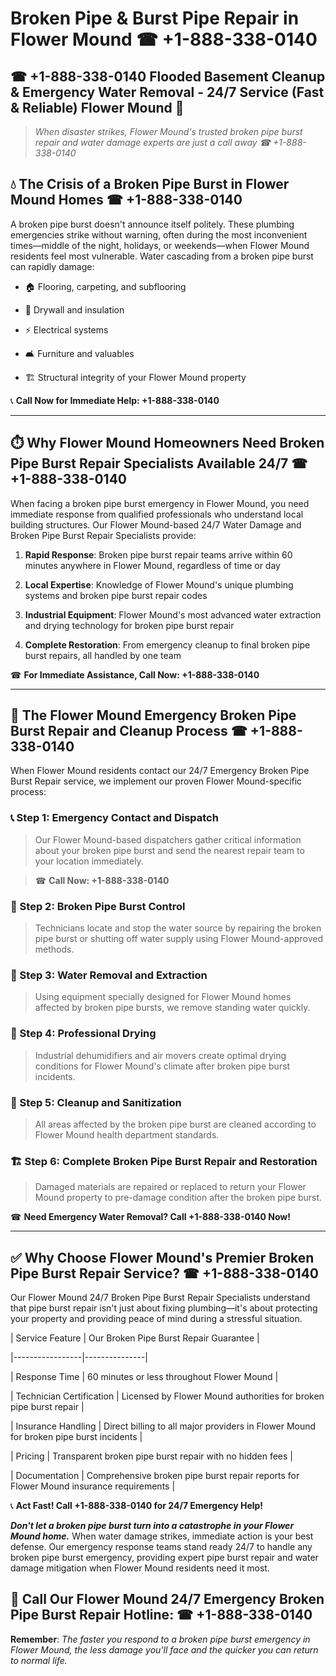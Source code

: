 # Broken Pipe & Burst Pipe Repair in Flower Mound ☎ +1-888-338-0140  
## ☎ +1-888-338-0140 Flooded Basement Cleanup & Emergency Water Removal - 24/7 Service (Fast & Reliable) Flower Mound 🚨  

> *When disaster strikes, Flower Mound's trusted broken pipe burst repair and water damage experts are just a call away ☎ +1-888-338-0140*  

## 💧 The Crisis of a Broken Pipe Burst in Flower Mound Homes ☎ +1-888-338-0140  

A broken pipe burst doesn't announce itself politely. These plumbing emergencies strike without warning, often during the most inconvenient times—middle of the night, holidays, or weekends—when Flower Mound residents feel most vulnerable. Water cascading from a broken pipe burst can rapidly damage:  

* 🏠 Flooring, carpeting, and subflooring  
* 🧱 Drywall and insulation  
* ⚡ Electrical systems  
* 🛋️ Furniture and valuables  
* 🏗️ Structural integrity of your Flower Mound property  

📞 **Call Now for Immediate Help: +1-888-338-0140**  

---  

## ⏱️ Why Flower Mound Homeowners Need Broken Pipe Burst Repair Specialists Available 24/7 ☎ +1-888-338-0140  

When facing a broken pipe burst emergency in Flower Mound, you need immediate response from qualified professionals who understand local building structures. Our Flower Mound-based 24/7 Water Damage and Broken Pipe Burst Repair Specialists provide:  

1. **Rapid Response**: Broken pipe burst repair teams arrive within 60 minutes anywhere in Flower Mound, regardless of time or day  
2. **Local Expertise**: Knowledge of Flower Mound's unique plumbing systems and broken pipe burst repair codes  
3. **Industrial Equipment**: Flower Mound's most advanced water extraction and drying technology for broken pipe burst repair  
4. **Complete Restoration**: From emergency cleanup to final broken pipe burst repairs, all handled by one team  

☎ **For Immediate Assistance, Call Now: +1-888-338-0140**  

---  

## 🔧 The Flower Mound Emergency Broken Pipe Burst Repair and Cleanup Process ☎ +1-888-338-0140  

When Flower Mound residents contact our 24/7 Emergency Broken Pipe Burst Repair service, we implement our proven Flower Mound-specific process:  

### 📞 Step 1: Emergency Contact and Dispatch  
> Our Flower Mound-based dispatchers gather critical information about your broken pipe burst and send the nearest repair team to your location immediately.  
> ☎ **Call Now: +1-888-338-0140**  

### 🚿 Step 2: Broken Pipe Burst Control  
> Technicians locate and stop the water source by repairing the broken pipe burst or shutting off water supply using Flower Mound-approved methods.  

### 🌊 Step 3: Water Removal and Extraction  
> Using equipment specially designed for Flower Mound homes affected by broken pipe bursts, we remove standing water quickly.  

### 💨 Step 4: Professional Drying  
> Industrial dehumidifiers and air movers create optimal drying conditions for Flower Mound's climate after broken pipe burst incidents.  

### 🧼 Step 5: Cleanup and Sanitization  
> All areas affected by the broken pipe burst are cleaned according to Flower Mound health department standards.  

### 🏗️ Step 6: Complete Broken Pipe Burst Repair and Restoration  
> Damaged materials are repaired or replaced to return your Flower Mound property to pre-damage condition after the broken pipe burst.  

☎ **Need Emergency Water Removal? Call +1-888-338-0140 Now!**  

---  

## ✅ Why Choose Flower Mound's Premier Broken Pipe Burst Repair Service? ☎ +1-888-338-0140  

Our Flower Mound 24/7 Broken Pipe Burst Repair Specialists understand that pipe burst repair isn't just about fixing plumbing—it's about protecting your property and providing peace of mind during a stressful situation.  

| Service Feature | Our Broken Pipe Burst Repair Guarantee |  
|-----------------|---------------|  
| Response Time | 60 minutes or less throughout Flower Mound |  
| Technician Certification | Licensed by Flower Mound authorities for broken pipe burst repair |  
| Insurance Handling | Direct billing to all major providers in Flower Mound for broken pipe burst incidents |  
| Pricing | Transparent broken pipe burst repair with no hidden fees |  
| Documentation | Comprehensive broken pipe burst repair reports for Flower Mound insurance requirements |  

📞 **Act Fast! Call +1-888-338-0140 for 24/7 Emergency Help!**  

***Don't let a broken pipe burst turn into a catastrophe in your Flower Mound home.*** When water damage strikes, immediate action is your best defense. Our emergency response teams stand ready 24/7 to handle any broken pipe burst emergency, providing expert pipe burst repair and water damage mitigation when Flower Mound residents need it most.  

## 📱 Call Our Flower Mound 24/7 Emergency Broken Pipe Burst Repair Hotline: ☎ +1-888-338-0140  

**Remember**: *The faster you respond to a broken pipe burst emergency in Flower Mound, the less damage you'll face and the quicker you can return to normal life.*